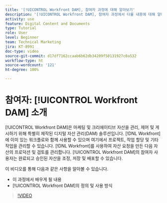 ```yaml
---
title: '[!UICONTROL Workfront DAM], 참여자 과정에 대해 알아보기'
description: '[!UICONTROL Workfront DAM], 참여자 과정에서 다룰 내용에 대해 알아봅니다.'
activity: use
feature: Digital Content and Documents
type: Tutorial
role: User
level: Beginner
team: Technical Marketing
jira: KT-8991
doc-type: video
source-git-commit: d17df7162ccaab6b62db34209f50131927c0a532
workflow-type: ht
source-wordcount: '121'
ht-degree: 100%

---
```


# 참여자: [!UICONTROL Workfront DAM] 소개

[!UICONTROL Workfront DAM]은 마케팅 및 크리에이티브 자산을 관리, 제어 및 게시하기 위해 특별히 제작된 디지털 자산 관리(DAM) 솔루션입니다. [!DNL Workfront]에 이미 있는 워크플로와 함께 사용할 수 있으며 여기에서 프로젝트, 작업 할당 및 기타 작업을 관리할 수 있습니다. [!DNL Workfront]를 사용하여 자산 요청을 만든 다음 자산의 프로덕션 및 검토를 관리합니다. [!UICONTROL Workfront DAM]의 참여자 사용자는 완료되고 승인된 자산을 조정, 저장 및 배포할 수 있습니다.

이 비디오를 통해 다음과 같은 사항을 알아볼 수 있습니다.

* 이 과정에서 배우게 될 내용
* [!UICONTROL Workfront DAM]의 정의 및 사용 방식

>[!VIDEO](https://video.tv.adobe.com/v/335251/?quality=12&learn=on&enablevpops)
